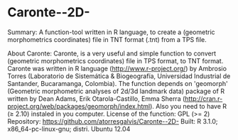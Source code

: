 Caronte--2D-
============

Summary:
A function-tool written in R language, to create a (geometric morphometrics coordinates) file in TNT format (.tnt)
from a TPS file. 

About Caronte:
Caronte, is a very useful and simple function to convert (geometric morphometrics coordinates) file in TPS format, 
to TNT format. Caronte was written in R language (http://www.r-project.org/) by Ambrosio Torres (Laboratorio de 
Sistemática & Biogeografía, Universidad Industrial de Santander, Bucaramanga, Colombia).
The function depends on 'geomorph' (Geometric morphometric analyses of 2d/3d landmark data) package of R written 
by Dean Adams, Erik Otarola-Castillo, Emma Sherra (http://cran.r-project.org/web/packages/geomorph/index.html).
Also you need to have R (≥ 2.10) instaled in you computer.
License of the function: GPL (>= 2)
Repository: https://github.com/atorresgalvis/Caronte--2D-
Built: R 3.1.0; x86_64-pc-linux-gnu; distri. Ubuntu 12.04
